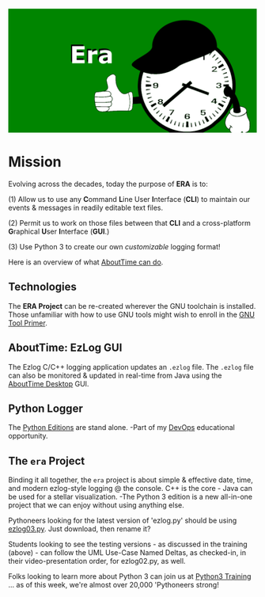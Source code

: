 ![Era Logo](https://github.com/soft9000/era/blob/master/EraNamespace.png)

# Mission
Evolving across the decades, today the purpose of **ERA** is to:

(1) Allow us to use any **C**ommand **L**ine User **I**nterface (**CLI**) to maintain our events & messages in readily editable text files.

(2) Permit us to work on those files between that **CLI** and a cross-platform **G**raphical **U**ser **I**nterface (**GUI**.)

(3) Use Python 3 to create our own _customizable_ logging format!

Here is an overview of what [AboutTime can do](https://www.youtube.com/watch?v=ohJfGX-EjoU).


## Technologies
The **ERA Project** can be re-created wherever the GNU toolchain is installed. Those unfamiliar with how to use GNU tools might wish to enroll in the [GNU Tool Primer](https://www.udemy.com/course/the-gnu-tool-primer/?referralCode=E858B2C2AC9CD872A100).

## AboutTime: EzLog GUI
The Ezlog C/C++ logging application updates an `.ezlog` file. The `.ezlog` file can also be monitored & updated in real-time from Java using the [AboutTime Desktop](https://github.com/soft9000/AboutTime/tree/master/AboutTimeDesktop) GUI.

## Python Logger
The [Python Editions](https://github.com/soft9000/era/blob/master/ezlog03.py) are stand alone. -Part of my [DevOps](https://www.udemy.com/course/python-4000-gnu-devops/?referralCode=E04F0744698A4BE930D7) educational opportunity.

## The `era` Project
Binding it all together, the `era` project is about simple &amp; effective date, time, and modern ezlog-style logging @ the console. C++ is the core - Java can be used for a stellar visualization. -The Python 3 edition is a new all-in-one project that we can enjoy without using anything else.

Pythoneers looking for the latest version of 'ezlog.py' should be using [ezlog03.py](https://github.com/soft9000/era/blob/master/ezlog03.py). Just download, then rename it?

Students looking to see the testing versions - as discussed in the training (above) - can follow the UML Use-Case Named Deltas, as checked-in, in their video-presentation order, for ezlog02.py, as well.

Folks looking to learn more about Python 3 can join us at [Python3 Training](https://www.facebook.com/groups/Python3Training) ... as of this week, we're almost over 20,000 'Pythoneers strong!
